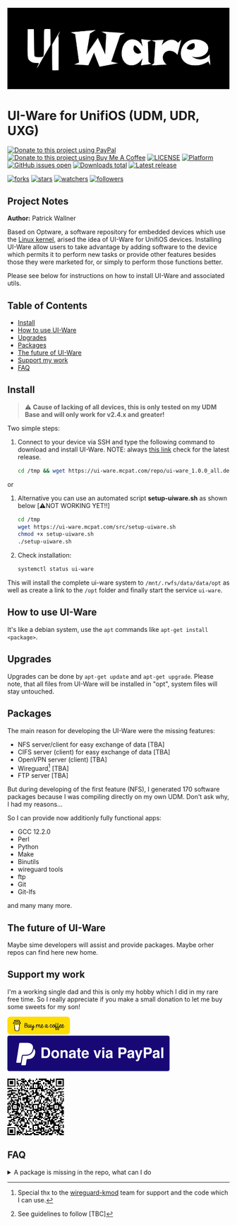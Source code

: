 <p align="center">
  <img class="comment" src="images/UIWare.svg" alt="UI-Ware"/>
</p>

# UI-Ware for UnifiOS (UDM, UDR, UXG)
[![Donate to this project using PayPal](https://shields.io/badge/Paypal-Donate-blue?logo=paypal&style=flat)](https://www.paypal.com/donate/?business=2667RS4MQ9M5Y&no_recurring=1&item_name=Please+support+me+if+you+like+my+work.+Thank+you%21&currency_code=EUR)
[![Donate to this project using Buy Me A Coffee](https://shields.io/badge/Buy%20me%20a%20coffee-Donate-yellow?logo=buymeacoffee&style=flat)](https://buymeacoff.ee/mcpat)
[![LICENSE](https://shields.io/badge/license-GPL-lightgrey)](https://raw.githubusercontent.com/pwallner/UI-Ware/main/LICENSE)
[![Platform](https://shields.io/badge/platform-linux--64%20(aarch64)-lightgrey)](https://github.com/pwallner/UI-Ware)
[![GitHub issues open](https://img.shields.io/github/issues/pwallner/UI-Ware.svg)](https://github.com/pwallner/UI-Ware/issues)
[![Downloads total](https://img.shields.io/github/downloads/pwallner/UI-Ware/total)](https://github.com/pwallner/UI-Ware/releases)
[![Latest release](https://img.shields.io/github/v/release/pwallner/UI-Ware)](https://github.com/pwallner/UI-Ware/releases)

[![forks](https://img.shields.io:/github/forks/pwallner/UI-Ware?style=social)](https://github.com/pwallner/UI-Ware)
[![stars](https://img.shields.io:/github/stars/pwallner/UI-Ware?style=social)](https://github.com/pwallner/UI-Ware)
[![watchers](https://img.shields.io:/github/watchers/pwallner/UI-Ware?style=social)](https://github.com/pwallner/UI-Ware)
[![followers](https://img.shields.io:/github/followers/pwallner?style=social)](https://github.com/pwallner)

## Project Notes

**Author:** Patrick Wallner

Based on Optware, a software repository for embedded devices which use the [Linux kernel](https://www.kernel.org/linux.html), arised the idea of UI-Ware for UnifiOS devices. Installing UI-Ware allow users to take advantage by adding software to the device which permits it to perform new tasks or provide other features besides those they were marketed for, or simply to perform those functions better.

Please see below for instructions on how to install UI-Ware and associated utils.

## Table of Contents

  * [Install](#install)
  * [How to use UI-Ware](#how-to-use-ui-ware)
  * [Upgrades](#upgrades)
  * [Packages](#packages)
  * [The future of UI-Ware](#the-future-of-ui-ware)
  * [Support my work](#support-my-work)
  * [FAQ](#faq)


## Install
> ⚠️ **Cause of lacking of all devices, this is only tested on my UDM Base and will only work for v2.4.x and greater!** 

Two simple steps:

1. Connect to your device via SSH and type the following command to download and install UI-Ware. NOTE: always [this link](https://github.com/pwallner/UI-Ware/releases) check for the latest release.

    ```sh
    cd /tmp && wget https://ui-ware.mcpat.com/repo/ui-ware_1.0.0_all.deb && dpkg -i ui-ware_1.0.0_all.deb &&  rm ui-ware_1.0.0_all.deb
    ```
or

1. Alternative you can use an automated script **setup-uiware.sh** as shown below [⚠️NOT WORKING YET!!]

    ```sh
    cd /tmp
    wget https://ui-ware.mcpat.com/src/setup-uiware.sh
    chmod +x setup-uiware.sh
    ./setup-uiware.sh
    ```
    
2. Check installation:

    ```sh
    systemctl status ui-ware
    ```
    
 This will install the complete ui-ware system to `/mnt/.rwfs/data/data/opt` as well as create a link to the `/opt` folder and finally start the service `ui-ware`.  

## How to use UI-Ware
It's like a debian system, use the `apt` commands like `apt-get install <package>`.

## Upgrades
Upgrades can be done by `apt-get update` and `apt-get upgrade`. Please note, that all files from UI-Ware will be installed in "opt", system files will stay untouched.

## Packages
The main reason for developing the UI-Ware were the missing features:
 - NFS server/client for easy exchange of data [TBA]
 - CIFS server (client) for easy exchange of data [TBA]
 - OpenVPN server (client) [TBA]
 - Wireguard[^1] [TBA]
 - FTP server [TBA]

But during developing of the first feature (NFS), I generated 170 software packages because I was compiling directly on my own UDM. Don't ask why, I had my reasons...

So I can provide now additionly fully functional apps:

 - GCC 12.2.0
 - Perl
 - Python
 - Make
 - Binutils
 - wireguard tools
 - ftp
 - Git
 - Git-lfs
 
and many many more.
## The future of UI-Ware
Maybe sime developers will assist and provide packages. Maybe orher repos can find here new home.

## Support my work
I'm a working single dad and this is only my hobby which I did in my rare free time. So I really appreciate if you make a small donation to let me buy some sweets for my son!

[!["Buy Me A Coffee"](images/coffee.png)](https://buymeacoff.ee/mcpat)
[![Support via PayPal](images/paypal.svg)](https://www.paypal.com/donate/?business=2667RS4MQ9M5Y&no_recurring=1&item_name=Please+support+me+if+you+like+my+work.+Thank+you%21&currency_code=EUR)
<!-- [![Donate](https://www.paypalobjects.com/en_US/AT/i/btn/btn_donateCC_LG.gif)](https://www.paypal.com/donate/?business=2667RS4MQ9M5Y&no_recurring=1&item_name=Please+support+me+if+you+like+my+work.+Thank+you%21&currency_code=EUR) -->
[![Donate](images/QR-Code.png)](https://www.paypal.com/donate/?business=2667RS4MQ9M5Y&no_recurring=1&item_name=Please+support+me+if+you+like+my+work.+Thank+you%21&currency_code=EUR)
## FAQ

<details markdown='1'>

<summary>A package is missing in the repo, what can I do</summary>
	
 - Send a request, you know I'm a busy man, but maybe I can help
 - Compile a package, send it to me, I can add it to the repo[^2]

</details>

[^1]:Special thx to the [wireguard-kmod](https://github.com/tusc/wireguard-kmod) team for support and the code which I can use.
[^2]:See guidelines to follow [TBC]
